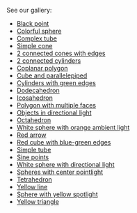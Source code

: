 See our gallery:
<!--
in the examples you'll see that the path to the build file is 'build.js',
not '../build.js'. This happens because Jekyll "copy all files to the root
folder of the documentation (/docs)".
-->
<!-- each graphics container MUST have an UNIQUE id -->
<!-- filename aplhabetic order -->
- [Black point](examples/black-point)
- [Colorful sphere](examples/colorful-sphere)
- [Complex tube](examples/complex-tube)
- [Simple cone](examples/cone)
- [2 connected cones with edges](examples/cones-with-edges)
- [2 connected cylinders](examples/connected-cylinders)
- [Coplanar polygon](examples/coplanar-polygon)
- [Cube and parallelepiped](examples/cube-and-parallelepiped)
- [Cylinders with green edges](examples/cylinder-with-green-edges)
- [Dodecahedron](examples/dodecahedron)
- [Icosahedron](examples/icosahedron)
- [Polygon with multiple faces](examples/multi-face-polygon)
- [Objects in directional light](examples/objects-in-directional-light)
- [Octahedron](examples/octahedron)
- [White sphere with orange ambient light](examples/orange-ambient-light)
- [Red arrow](examples/red-arrow)
- [Red cube with blue-green edges](examples/red-cube-with-blue-green-edges)
- [Simple tube](examples/simple-tube)
- [Sine points](examples/sine-points)
- [White sphere with directional light](examples/sphere-with-directional-light)
- [Spheres with center pointlight](examples/spheres-with-center-pointlight)
- [Tetrahedron](examples/tetrahedron)
- [Yellow line](examples/yellow-line)
- [Sphere with yellow spotlight](examples/yellow-spotlight)
- [Yellow triangle](examples/yellow-triangle)
